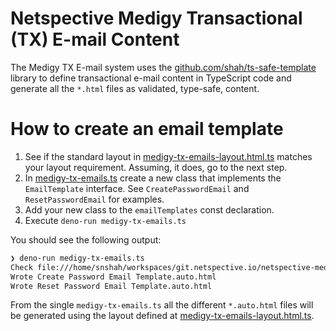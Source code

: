 # Netspective Medigy Transactional (TX) E-mail Content

The Medigy TX E-mail system uses the [github.com/shah/ts-safe-template](https://github.com/shah/ts-safe-template) library to define transactional e-mail content in TypeScript code and generate all the `*.html` files as validated, type-safe, content.

# How to create an email template

1. See if the standard layout in [medigy-tx-emails-layout.html.ts](medigy-tx-emails-layout.html.ts) matches your layout requirement. Assuming, it does, go to the next step.
2. In [medigy-tx-emails.ts](medigy-tx-emails.ts) create a new class that implements the `EmailTemplate` interface. See `CreatePasswordEmail` and `ResetPasswordEmail` for examples. 
3. Add your new class to the `emailTemplates` const declaration.
4. Execute `deno-run medigy-tx-emails.ts`

You should see the following output:

```bash
❯ deno-run medigy-tx-emails.ts
Check file:///home/snshah/workspaces/git.netspective.io/netspective-medigy/next.medigy.com/src/tx-email/medigy-tx-emails.ts
Wrote Create Password Email Template.auto.html
Wrote Reset Password Email Template.auto.html
```

From the single `medigy-tx-emails.ts` all the different `*.auto.html` files will be generated using the layout defined at [medigy-tx-emails-layout.html.ts](medigy-tx-emails-layout.html.ts).